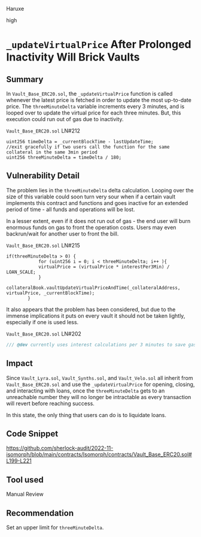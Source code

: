 Haruxe

high

# `_updateVirtualPrice` After Prolonged Inactivity Will Brick Vaults

## Summary
In `Vault_Base_ERC20.sol`, the `_updateVirtualPrice` function is called whenever the latest price is fetched in order to update the most up-to-date price. The `threeMinuteDelta` variable increments every 3 minutes, and is looped over to update the virtual price for each three minutes. But, this execution could run out of gas due to inactivity.

`Vault_Base_ERC20.sol` LN#212
```solidity
uint256 timeDelta = _currentBlockTime - lastUpdateTime;
//exit gracefully if two users call the function for the same collateral in the same 3min period
uint256 threeMinuteDelta = timeDelta / 180; 
```
## Vulnerability Detail
The problem lies in the `threeMinuteDelta` delta calculation. Looping over the size of this variable could soon turn very sour when if a certain vault implements this contract and functions and goes inactive for an extended period of time - all funds and operations will be lost.

In a lesser extent, even if it does not run out of gas - the end user will burn enormous funds on gas to front the operation costs. Users may even backrun/wait for another user to front the bill.

`Vault_Base_ERC20.sol` LN#215
```solidity
if(threeMinuteDelta > 0) {
            for (uint256 i = 0; i < threeMinuteDelta; i++ ){
            virtualPrice = (virtualPrice * interestPer3Min) / LOAN_SCALE; 
            }
            collateralBook.vaultUpdateVirtualPriceAndTime(_collateralAddress, virtualPrice, _currentBlockTime);
        }
```

It also appears that the problem has been considered, but due to the immense implications it puts on every vault it should not be taken lightly, especially if one is used less.

`Vault_Base_ERC20.sol` LN#202
```js
/// @dev currently uses interest calculations per 3 minutes to save gas and prevent DOS loop situations
```

## Impact
Since `Vault_Lyra.sol`, `Vault_Synths.sol`, and `Vault_Velo.sol` all inherit from `Vault_Base_ERC20.sol` and use the `_updateVirtualPrice` for opening, closing, and interacting with loans, once the `threeMinuteDelta` gets to an unreachable number they will no longer be intractable as every transaction will revert before reaching success.

In this state, the only thing that users can do is to liquidate loans.

## Code Snippet
https://github.com/sherlock-audit/2022-11-isomorph/blob/main/contracts/Isomorph/contracts/Vault_Base_ERC20.sol#L199-L221
## Tool used

Manual Review

## Recommendation

Set an upper limit for `threeMinuteDelta`.